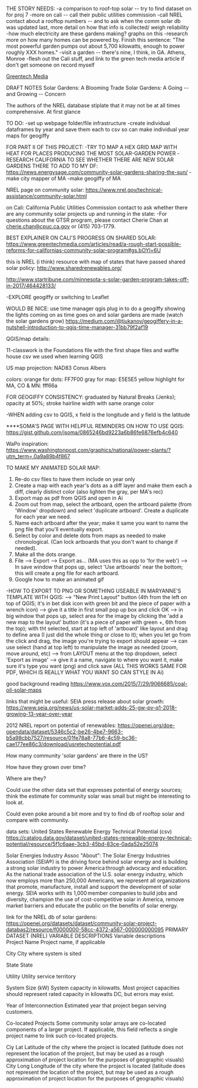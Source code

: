
THE STORY NEEDS:
-a comparison to roof-top solar -- try to find dataset on for proj 7
-more on cali -- call their public utilities commission
-call NREL contact about a rooftop numbers -- and to ask when the comm solar db was updated last, more detail on how that info is collected/ weigh reliability
-how much electricity are these gardens making? graphs on this
-research more on how many homes can be powered by. Finish this sentence: "The most powerful garden pumps out about 5,700 kilowatts, enough to power roughly XXX homes."
-visit a garden -- there's nine, I think, in GA. Athens, Monroe
-flesh out the Cali stuff, and link to the green tech media article if don't get someone on record myself


<a href="https://www.greentechmedia.com/articles/read/a-rough-start-possible-reforms-for-californias-community-solar-program#gs.bOYl=6U">Greentech Media</a>

DRAFT NOTES
Solar Gardens: A Blooming Trade
Solar Gardens: A Going -- and Growing -- Concern


The authors of the NREL database stiplate that it may not be at all times comprehensive. At first glance 

TO DO:
-set up webpage folder/file infrastructure
-create individual dataframes by year and save them each to csv so can make individual year maps for geogiffy

FOR PART II OF THIS PROJECT:
-TRY TO MAP A HEX GRID MAP WITH HEAT FOR PLACES PRODUCING THE MOST SOLAR-GARDEN POWER
-RESEARCH CALIFORNIA TO SEE WHETHER THERE ARE NEW SOLAR GARDENS THERE TO ADD TO MY DF:
https://news.energysage.com/community-solar-gardens-sharing-the-sun/
-make city mapper of MA
-make geogiffy of MA

NREL page on community solar:
https://www.nrel.gov/technical-assistance/community-solar.html

on Cali: California Public Utilities Commission contact to ask whether there are any community solar projects up and running in the state:
-For questions about the GTSR program, please contact Cherie Chan at cherie.chan@cpuc.ca.gov or (415) 703-1779.

BEST EXPLAINER ON CALI'S PROGRESS ON SHARED SOLAR:
https://www.greentechmedia.com/articles/read/a-rough-start-possible-reforms-for-californias-community-solar-program#gs.bOYl=6U


this is NREL (i think) resource with map of states that have passed shared solar policy:
http://www.sharedrenewables.org/


http://www.startribune.com/minnesota-s-solar-garden-program-takes-off-in-2017/464428133/

-EXPLORE geogiffy or switching to Leaflet


WOULD BE NICE: use time manager qgis plug in to do a geogiffy showing the lights coming on as time goes on and solar gardens are made (watch the solar gardens grow)
https://medium.com/@tjukanov/geogiffery-in-a-nutshell-introduction-to-qgis-time-manager-31bb79f2af19



QGIS/map details:

11-classwork is the Foundations file with the first shape files and waffle house csv we used when learning QGIS

US map projection:
NAD83 Conus Albers 

colors:
orange for dots: FF7F00
gray for map: E5E5E5
yellow highlight for MA, CO & MN: fff66a

FOR GEOGIFFY CONSISTENCY: graduated by Natural Breaks (Jenks); opacity at 50%; stroke hairline width with same orange color

-WHEN adding csv to QGIS, x field is the longitude and y field is the latitude


****SOMA'S PAGE WITH HELPFUL REMINDERS ON HOW TO USE QGIS:
https://gist.github.com/jsoma/0865246bd9223a6b86fe6876efb4c640

WaPo inspiration:
https://www.washingtonpost.com/graphics/national/power-plants/?utm_term=.0a9a89b4f867


TO MAKE MY ANIMATED SOLAR MAP:
1. Re-do csv files to have them include on year only
2. Create a map with each year's dots as a diff layer and make them each a diff, clearly distinct color (also lighten the gray, per MA's rec)
3. Export map as pdf from QGIS and open in Ai
4. Zoom out from map, select the artboard, open the artboard palette (from 'Window' dropdown) and select 'duplicate artboard'. Create a duplicate for each year we need.
5. Name each artboard after the year; make it same you want to name the png file that you'll eventually export.
6. Select by color and delete dots from maps as needed to make chronological. (Can lock artboards that you don't want to change if needed).
7. Make all the dots orange. 
8. File --> Export --> Export as... (MA uses this as opp to 'for the web') --> In save window that pops up, select 'Use artboards' near the bottom; this will create a png file for each artboard.
9. Google how to make an animated gif


-HOW TO EXPORT TO PNG OR SOMETHING USEABLE IN MARYANNE'S TEMPLATE WITH QGIS:
--> "New Print Layout" button (4th from the left on top of QGIS; it's in bet disk icon with green bit and the piece of paper with a wrench icon)
	--> give it a title in first small pop up box and click OK
		--> in big window that pops up, select area for the image by clicking the 'add a new map to the layout' button (it's a piece of paper with green +, 6th from the top); with tht selected, start at top left of 'artboard' like layout and drag to define area (I just did the whole thing or close to it); when you let go from the click and drag, the image you're trying to export should appear
			--> can use select (hand at top left) to manipulate the image as needed (zoom, move around, etc)
				--> from LAYOUT menu at the top dropdown, select 'Export as image'
					--> give it a name, navigate to where you want it, make sure it's type you want (png) and click save (ALL THIS WORKS SAME FOR PDF, WHICH IS REALLY WHAT YOU WANT SO CAN STYLE IN Ai)




good background reading
https://www.vox.com/2015/7/29/9066685/coal-oil-solar-maps

links that might be useful:
SEIA press release about solar growth:
https://www.seia.org/news/us-solar-market-adds-25-gw-pv-q1-2018-growing-13-year-over-year

2012 NREL report on potential of renewables:
https://openei.org/doe-opendata/dataset/5346c5c2-be26-4be7-9663-b5a98cbb7527/resource/01fe78a8-77b6-4c59-bc36-cae177ee86c3/download/usretechpotential.pdf




How many community 'solar gardens' are there in the US?

How have they grown over time?

Where are they?

Could use the other data set that expresses potential of energy sources; think the estimate for community solar was small but might be interesting to look at.

Could even poke around a bit more and try to find db of rooftop solar and compare with community.


data sets:
United States Renewable Energy Technical Potential (csv)
https://catalog.data.gov/dataset/united-states-renewable-energy-technical-potential/resource/5f1c6aae-3cb3-45bd-83ce-0ada52e25074

Solar Energies Industry Assoc
"About":
The Solar Energy Industries Association (SEIA®) is the driving force behind solar energy and is building a strong solar industry to power America through advocacy and education. As the national trade association of the U.S. solar energy industry, which now employs more than 250,000 Americans, we represent all organizations that promote, manufacture, install and support the development of solar energy. SEIA works with its 1,000 member companies to build jobs and diversity, champion the use of cost-competitive solar in America, remove market barriers and educate the public on the benefits of solar energy.


link for the NREL db of solar gardens: https://openei.org/datasets/dataset/community-solar-project-databas2/resource/f0000000-58cc-4372-a567-000000000095
PRIMARY DATASET (NREL) VARIABLE DESCRIPTIONS
Variable descriptions								
Project Name	Project name, if applicable							

City	City where system is sited							

State	State							

Utility	Utility service territory							

System Size (kW)	System capacity in kilowatts. Most project capacities should represent rated capacity in kilowatts DC, but errors may exist.							

Year of Interconnection	Estimated year that project began serving customers.							

Co-located Projects	Some community solar arrays are co-located components of a larger project. If applicable, this field reflects  a single project name to link such co-located projects.		

Ciy Lat	Latitude of the city where the project is located (latitude does not represent the location of the project, but may be used as a rough approximation of project location for the purposes of geographic visuals)							
City Long	Longitude of the city where the project is located (latitude does not represent the location of the project, but may be used as a rough approximation of project location for the purposes of geographic visuals)							
